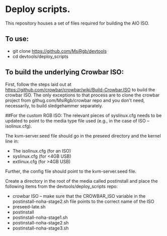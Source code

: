# Deploy scripts.
This repository houses a set of files required for building the AIO ISO.

## To use:
- git clone https://github.com/MsiRgb/devtools
- cd devtools/deploy_scripts

## To build the underlying Crowbar ISO:
First, follow the steps laid out at https://github.com/crowbar/crowbar/wiki/Build-Crowbar.ISO to build the crowbar ISO. The only exceptions to that process are to clone the crowbar project from githug.com/MsiRgb/crowbar repo and you don't need, necessarily, to build sledgehammer separately.

##For the custom RGB ISO:
The relevant pieces of syslinux.cfg needs to be updated to point to the media type file used (e.g., in the case of ISO – isolinux.cfg).

The kvm-server.seed file should go in the preseed directory and the kernel line in:
- The isolinux.cfg (for an ISO)
- syslinux.cfg (for <4GB USB)
- extlinux.cfg (for >4GB USB)

Further, the config file should point to the kvm-server.seed file.

Create a directory in the root of the media called postinstall and place the following items from the devtools/deploy_scripts repo:
- crowbar ISO – make sure that the CROWBAR_ISO variable in the postinstall-noha-stage2.sh file points to the correct name of the ISO
- preseed-late.sh
- postinstall
- postinstall-noha-stage1.sh
- postinstall-noha-stage2.sh
- postinstall-noha-stage3.sh

